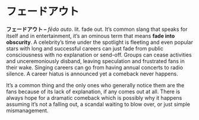 # フェードアウト

**フェードアウト –** _fēdo auto_. lit. fade out. It’s common slang that speaks for itself and in entertainment, it’s an ominous term that means **fade into obscurity**. A celebrity’s time under the spotlight is fleeting and even popular stars with long and successful careers can just fade from public consciousness with no explanation or send-off. Groups can cease activities and unceremoniously disband, leaving speculation and frustrated fans in their wake. Singing careers can go from having annual concerts to radio silence. A career hiatus is announced yet a comeback never happens.

It’s a common thing and the only ones who generally notice them are the fans because of its lack of explanation, if any comes out at all. There is always hope for a dramatic comeback which is possibly why it happens assuming it’s not a falling out, a scandal waiting to blow over, or just simple mismanagement.
